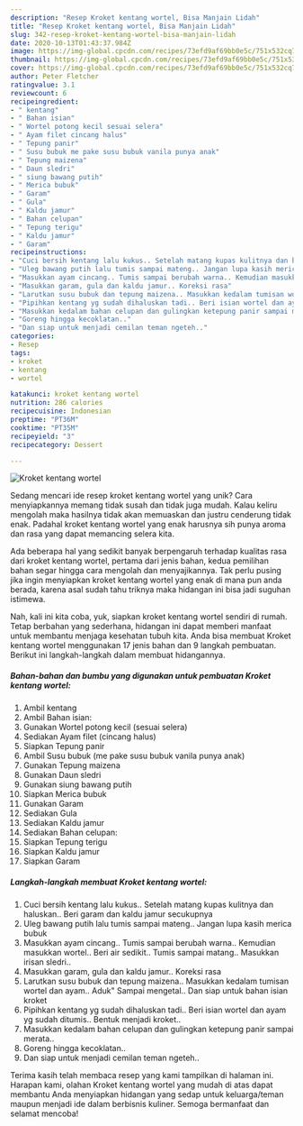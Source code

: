 ```yaml
---
description: "Resep Kroket kentang wortel, Bisa Manjain Lidah"
title: "Resep Kroket kentang wortel, Bisa Manjain Lidah"
slug: 342-resep-kroket-kentang-wortel-bisa-manjain-lidah
date: 2020-10-13T01:43:37.984Z
image: https://img-global.cpcdn.com/recipes/73efd9af69bb0e5c/751x532cq70/kroket-kentang-wortel-foto-resep-utama.jpg
thumbnail: https://img-global.cpcdn.com/recipes/73efd9af69bb0e5c/751x532cq70/kroket-kentang-wortel-foto-resep-utama.jpg
cover: https://img-global.cpcdn.com/recipes/73efd9af69bb0e5c/751x532cq70/kroket-kentang-wortel-foto-resep-utama.jpg
author: Peter Fletcher
ratingvalue: 3.1
reviewcount: 6
recipeingredient:
- " kentang"
- " Bahan isian"
- " Wortel potong kecil sesuai selera"
- " Ayam filet cincang halus"
- " Tepung panir"
- " Susu bubuk me pake susu bubuk vanila punya anak"
- " Tepung maizena"
- " Daun sledri"
- " siung bawang putih"
- " Merica bubuk"
- " Garam"
- " Gula"
- " Kaldu jamur"
- " Bahan celupan"
- " Tepung terigu"
- " Kaldu jamur"
- " Garam"
recipeinstructions:
- "Cuci bersih kentang lalu kukus.. Setelah matang kupas kulitnya dan haluskan.. Beri garam dan kaldu jamur secukupnya"
- "Uleg bawang putih lalu tumis sampai mateng.. Jangan lupa kasih merica bubuk"
- "Masukkan ayam cincang.. Tumis sampai berubah warna.. Kemudian masukkan wortel.. Beri air sedikit.. Tumis sampai matang.. Masukkan irisan sledri.."
- "Masukkan garam, gula dan kaldu jamur.. Koreksi rasa"
- "Larutkan susu bubuk dan tepung maizena.. Masukkan kedalam tumisan wortel dan ayam.. Aduk&#34; Sampai mengetal.. Dan siap untuk bahan isian kroket"
- "Pipihkan kentang yg sudah dihaluskan tadi.. Beri isian wortel dan ayam yg sudah ditumis.. Bentuk menjadi kroket.."
- "Masukkan kedalam bahan celupan dan gulingkan ketepung panir sampai merata.."
- "Goreng hingga kecoklatan.."
- "Dan siap untuk menjadi cemilan teman ngeteh.."
categories:
- Resep
tags:
- kroket
- kentang
- wortel

katakunci: kroket kentang wortel 
nutrition: 286 calories
recipecuisine: Indonesian
preptime: "PT36M"
cooktime: "PT35M"
recipeyield: "3"
recipecategory: Dessert

---
```



![Kroket kentang wortel](https://img-global.cpcdn.com/recipes/73efd9af69bb0e5c/751x532cq70/kroket-kentang-wortel-foto-resep-utama.jpg)

Sedang mencari ide resep kroket kentang wortel yang unik? Cara menyiapkannya memang tidak susah dan tidak juga mudah. Kalau keliru mengolah maka hasilnya tidak akan memuaskan dan justru cenderung tidak enak. Padahal kroket kentang wortel yang enak harusnya sih punya aroma dan rasa yang dapat memancing selera kita.



Ada beberapa hal yang sedikit banyak berpengaruh terhadap kualitas rasa dari kroket kentang wortel, pertama dari jenis bahan, kedua pemilihan bahan segar hingga cara mengolah dan menyajikannya. Tak perlu pusing jika ingin menyiapkan kroket kentang wortel yang enak di mana pun anda berada, karena asal sudah tahu triknya maka hidangan ini bisa jadi suguhan istimewa.


Nah, kali ini kita coba, yuk, siapkan kroket kentang wortel sendiri di rumah. Tetap berbahan yang sederhana, hidangan ini dapat memberi manfaat untuk membantu menjaga kesehatan tubuh kita. Anda bisa membuat Kroket kentang wortel menggunakan 17 jenis bahan dan 9 langkah pembuatan. Berikut ini langkah-langkah dalam membuat hidangannya.

<!--inarticleads1-->

##### Bahan-bahan dan bumbu yang digunakan untuk pembuatan Kroket kentang wortel:

1. Ambil  kentang
1. Ambil  Bahan isian:
1. Gunakan  Wortel potong kecil (sesuai selera)
1. Sediakan  Ayam filet (cincang halus)
1. Siapkan  Tepung panir
1. Ambil  Susu bubuk (me pake susu bubuk vanila punya anak)
1. Gunakan  Tepung maizena
1. Gunakan  Daun sledri
1. Gunakan  siung bawang putih
1. Siapkan  Merica bubuk
1. Gunakan  Garam
1. Sediakan  Gula
1. Sediakan  Kaldu jamur
1. Sediakan  Bahan celupan:
1. Siapkan  Tepung terigu
1. Siapkan  Kaldu jamur
1. Siapkan  Garam




<!--inarticleads2-->

##### Langkah-langkah membuat Kroket kentang wortel:

1. Cuci bersih kentang lalu kukus.. Setelah matang kupas kulitnya dan haluskan.. Beri garam dan kaldu jamur secukupnya
1. Uleg bawang putih lalu tumis sampai mateng.. Jangan lupa kasih merica bubuk
1. Masukkan ayam cincang.. Tumis sampai berubah warna.. Kemudian masukkan wortel.. Beri air sedikit.. Tumis sampai matang.. Masukkan irisan sledri..
1. Masukkan garam, gula dan kaldu jamur.. Koreksi rasa
1. Larutkan susu bubuk dan tepung maizena.. Masukkan kedalam tumisan wortel dan ayam.. Aduk&#34; Sampai mengetal.. Dan siap untuk bahan isian kroket
1. Pipihkan kentang yg sudah dihaluskan tadi.. Beri isian wortel dan ayam yg sudah ditumis.. Bentuk menjadi kroket..
1. Masukkan kedalam bahan celupan dan gulingkan ketepung panir sampai merata..
1. Goreng hingga kecoklatan..
1. Dan siap untuk menjadi cemilan teman ngeteh..




Terima kasih telah membaca resep yang kami tampilkan di halaman ini. Harapan kami, olahan Kroket kentang wortel yang mudah di atas dapat membantu Anda menyiapkan hidangan yang sedap untuk keluarga/teman maupun menjadi ide dalam berbisnis kuliner. Semoga bermanfaat dan selamat mencoba!
